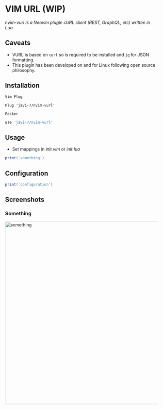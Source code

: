 # VIM URL (WIP)
*nvim-vurl is a Neovim plugin cURL client (REST, GraphQL, etc) written in Lua.*

## Caveats
- VURL is based on `curl` so is required to be installed and `jq` for JSON formatting. 
- This plugin has been developed on and for Linux following open source philosophy.

## Installation
`Vim Plug`
```vim
Plug 'javi-7/nvim-vurl'
```
`Packer`
```lua
use 'javi-7/nvim-vurl'
```

## Usage
- Set mappings in *init.vim* or *init.lua*
```lua
print('something')
```

## Configuration
```lua
print('configuration')
```

## Screenshots
### Something

<img src="" alt="something" style="width:600px;"/>
